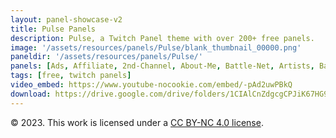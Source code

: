 ```yaml
---
layout: panel-showcase-v2 
title: Pulse Panels 
description: Pulse, a Twitch Panel theme with over 200+ free panels. 
image: '/assets/resources/panels/Pulse/blank_thumbnail_00000.png'
paneldir: '/assets/resources/panels/Pulse/'
panels: [Ads, Affiliate, 2nd-Channel, About-Me, Battle-Net, Artists, Background, ArtStation, Birthday, BTTV, Calendar, Blog, Charity, Chat-Rules, Clips, Channel-Points, Emotes, Fanmail, Donate, Editor, Friends, Games, Gear, FAQ, Hardware, Hive, Hall-of-Fame, Hall-of-Shame, Ko-Fi, Languages, Leaderboard, Links, Music, Mastadon, Merch, Mods, New-Channel, P.O, Partners, My-Shop, Sponsorships, Subscribe, Support, TikTok, Perks, Playlist, Pronouns, Rules]
tags: [free, twitch panels]
video_embed: https://www.youtube-nocookie.com/embed/-pAd2uwPBkQ
download: https://drive.google.com/drive/folders/1CIAlCnZdgcgCPJiK67HG9Ix22BfWakax?usp=share_link
---
```


© 2023. This work is licensed under a [CC BY-NC 4.0 license](https://creativecommons.org/licenses/by-nc/4.0/).